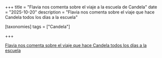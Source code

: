 +++
title = "Flavia nos comenta sobre el viaje a la escuela de Candela"
date = "2025-10-20"
description = "Flavia nos comenta sobre el viaje que hace Candela todos los días a la escuela"

[taxonomies]
tags = ["Candela"]

+++
  
[Flavia nos comenta sobre el viaje que hace Candela todos los días a la escuela](https://www.facebook.com/share/r/1EqW8LYc4b/)
